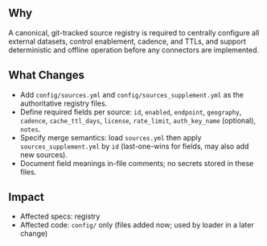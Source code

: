 ## Why

A canonical, git-tracked source registry is required to centrally configure all external datasets, control enablement, cadence, and TTLs, and support deterministic and offline operation before any connectors are implemented.

## What Changes

- Add `config/sources.yml` and `config/sources_supplement.yml` as the authoritative registry files.
- Define required fields per source: `id`, `enabled`, `endpoint`, `geography`, `cadence`, `cache_ttl_days`, `license`, `rate_limit`, `auth_key_name` (optional), `notes`.
- Specify merge semantics: load `sources.yml` then apply `sources_supplement.yml` by `id` (last-one-wins for fields, may also add new sources).
- Document field meanings in-file comments; no secrets stored in these files.

## Impact

- Affected specs: registry
- Affected code: `config/` only (files added now; used by loader in a later change)
